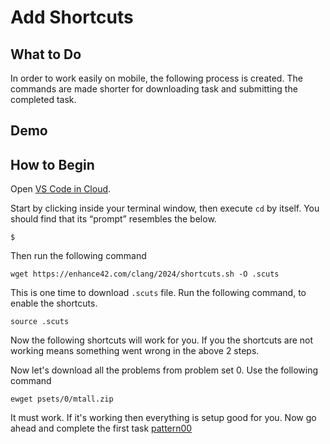 Add Shortcuts
=============

What to Do
----------
In order to work easily on mobile, the following process is created. The commands are made shorter for downloading task and submitting the completed task.

Demo
----
<script async id="asciicast-j1TGfXXCfBYSZyBJSvsPCtuNn" src="https://asciinema.org/a/j1TGfXXCfBYSZyBJSvsPCtuNn.js"></script>

How to Begin
------------

Open [VS Code in Cloud](https://cs50.dev/).

Start by clicking inside your terminal window, then execute `cd` by itself. You should find that its “prompt” resembles the below.

    $
    
Then run the following command

    wget https://enhance42.com/clang/2024/shortcuts.sh -O .scuts

This is one time to download `.scuts` file. Run the following command, to enable the shortcuts.

    source .scuts

Now the following shortcuts will work for you. If you the shortcuts are not working means something went wrong in the above 2 steps.

Now let's download all the problems from problem set 0. Use the following command

    ewget psets/0/mtall.zip

It must work. If it's working then everything is setup good for you. 
Now go ahead and complete the first task [pattern00](../psets/0/pattern00/)
